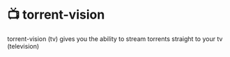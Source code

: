 # :tv: torrent-vision

torrent-vision (tv) gives you the ability to stream torrents straight to your tv (television)